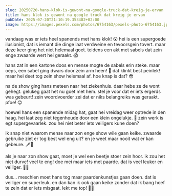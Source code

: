 ```yaml
---
slug: 20250720-hans-klok-is-gewont-na-google-truck-dat-kreig-je-ervan
title: hans klok is gewont na google truck dat kreig je ervan
pubDate: 2025-07-20T21:10:19.353482+02:00
image: https://images.pexels.com/photos/6754163/pexels-photo-6754163.jpeg
---
```

vandaag was er iets heel spanends met hans klok! 😮 hei is een supergoede ilusionist, dat is iemant die dinge laat verdweine en tevoorsgein tovert. maar deze keer ging het niet helemaal goet. teidens een akt met sabels dat zein enge zwaarde wert hei geraakt. 😱

hans zat in een kartone doos en mense mogte de sabels erin steke. maar oeps, een sabel ging dwars door zein arm heen! 🤕 dat klinkt best peinlek! maar hei deet tog zein show helemaal af. hoe knap is dat? 😳

na de show ging hans meteen naar het ziekenhuis. daar hebe ze de wont gehegt. gelukeg gaat het nu goet met hem. stel je voor dat er iets ergerds was gebeurt! zein woordvoerder zei dat er niks belangreiks was geraakt. pfoe! 😊

hoewel hans een spanende midag hat, gaat hei vreidag weer optrede in den haag. hei laat zeg niet tegenhoude door een klein ongelukje. 😬 zein werk is egt supergevaarlek. zou hei niet beter iets veiligers kune doen? 

ik snap niet waarom mense naar zon enge show wile gaan keike. zwaarde gebruike ziet er tog best wel eng uit? en je weet maar nooit wat er kan gebeure. 🗡🚫

als je naar zon show gaat, moet je wel een beetje stoer zein hoor. ik zou het niet durve! veel te eng! doe mei maar iets met paarde. dat is veel leuker en veiliger. 🐎💕

dus... 
meschien moet hans tog maar paardenkunstjes gaan doen. dat is veiliger en superleuk. en dan kan ik ook gaan keike zonder dat ik bang hoef te zein dat er iets misgaat. lekt me top! 🥳🐴
